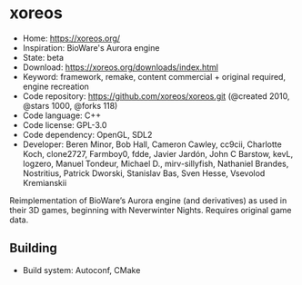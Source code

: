 # xoreos

- Home: https://xoreos.org/
- Inspiration: BioWare's Aurora engine
- State: beta
- Download: https://xoreos.org/downloads/index.html
- Keyword: framework, remake, content commercial + original required, engine recreation
- Code repository: https://github.com/xoreos/xoreos.git (@created 2010, @stars 1000, @forks 118)
- Code language: C++
- Code license: GPL-3.0
- Code dependency: OpenGL, SDL2
- Developer: Beren Minor, Bob Hall, Cameron Cawley, cc9cii, Charlotte Koch, clone2727, Farmboy0, fdde, Javier Jardón, John C Barstow, kevL, logzero, Manuel Tondeur, Michael D., mirv-sillyfish, Nathaniel Brandes, Nostritius, Patrick Dworski, Stanislav Bas, Sven Hesse, Vsevolod Kremianskii

Reimplementation of BioWare’s Aurora engine (and derivatives) as used in their 3D games, beginning with Neverwinter Nights.
Requires original game data.

## Building

- Build system: Autoconf, CMake
